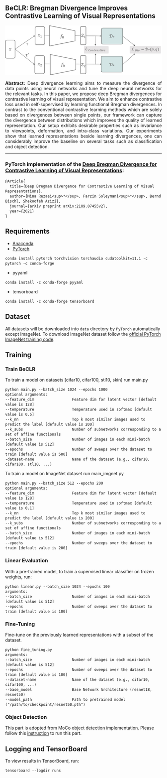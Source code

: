 ## BeCLR: Bregman Divergence Improves Contrastive Learning of Visual Representations
<p align="center">
  <img src="https://github.com/csfarzin/BeCLR/blob/master/media/BeCLR_Arch.jpg" width="800"/>
</p>

<p align="justify">
<strong>Abstract:</strong> Deep divergence learning aims to measure the divergence of data points using neural networks and tune the deep neural networks for the relevant tasks. In this paper, we propose deep Bregman divergences for contrastive learning of visual representation. We aim to enhance contrastive loss used in self-supervised by learning functional Bregman divergences. In contrast to the conventional contrastive learning methods which are solely based on divergences between single points, our framework can capture the divergence between distributions which improves the quality of learned representation. Our setup exhibits desirable properties such as invariance to viewpoints, deformation, and intra-class variations. Our experiments show that learned representations beside learning divergences, one can considerably improve the baseline on several tasks such as classification and object detection. 
</p>

----
### PyTorch implementation of the [Deep Bregman Divergence for Contrastive Learning of Visual Representations](https://arxiv.org/abs/2109.07455):
```
@Article{
  title={Deep Bregman Divergence for Contrastive Learning of Visual Representations},
  author={Mina Rezaei<sup>*</sup>, Farzin Soleymani<sup>*</sup>, Bernd Bischl, Shekoofeh Azizi},
  journal={arXiv preprint arXiv:2109.07455v2},
  year={2021}
}
```



## Requirements
- [Anaconda](https://www.anaconda.com/download/)
- [PyTorch](https://pytorch.org)
```
conda install pytorch torchvision torchaudio cudatoolkit=11.1 -c pytorch -c conda-forge
```
- pyyaml
```
conda install -c conda-forge pyyaml
```
- tensorboard
```
conda install -c conda-forge tensorboard
```

## Dataset
All datasets will be downloaded into `data` directory by `PyTorch` automatically except ImageNet.
To download ImageNet dataset follow the [official PyTorch ImageNet training code](https://github.com/pytorch/examples/tree/master/imagenet).

## Training
### Train BeCLR
To train a model on datasets [cifar10, cifar100, stl10, skin] run main.py 
```
python main.py --batch_size 1024 --epochs 1000 
optional arguments:
--feature_dim                 Feature dim for latent vector [default value is 128]
--temperature                 Temperature used in softmax [default value is 0.5]
--k_nn                        Top k most similar images used to predict the label [default value is 200]
--k_subs                      Number of subnetworks corresponding to a set of affine functionals
--batch_size                  Number of images in each mini-batch [default value is 512]
--epochs                      Number of sweeps over the dataset to train [default value is 500]
-dataset-name                 Name of the dataset (e.g., cifar10, cifar100, stl10, ...)
```
To train a model on ImageNet dataset run main_imgnet.py 
```
python main.py --batch_size 512 --epochs 200
optional arguments:
--feature_dim                 Feature dim for latent vector [default value is 128]
--temperature                 Temperature used in softmax [default value is 0.1]
--k_nn                        Top k most similar images used to predict the label [default value is 200]
--k_subs                      Number of subnetworks corresponding to a set of affine functionals
--batch_size                  Number of images in each mini-batch [default value is 512]
--epochs                      Number of sweeps over the dataset to train [default value is 200]
```
### Linear Evaluation
With a pre-trained model, to train a supervised linear classifier on frozen weights, run:
```
python linear.py --batch_size 1024 --epochs 100 
arguments:
--batch_size                  Number of images in each mini-batch [default value is 512]
--epochs                      Number of sweeps over the dataset to train [default value is 100]
```
### Fine-Tuning
Fine-tune on the previously learned representations with a subset of the dataset. 
```
python fine_tuning.py
arguments:
--batch_size                  Number of images in each mini-batch [default value is 512]
--epochs                      Number of sweeps over the dataset to train [default value is 100]
--dataset-name                Name of the dataset (e.g., cifar10, cifar100, ...)
--base_model                  Base Network Architecture (resnet18, resnet50)
--model_path                  Path to pretrained model ("/path/to/checkpoint/resnet50.pth")
```
### Object Detection
This part is adopted from MoCo object detection implementation. Please follow this [instruction](https://github.com/facebookresearch/moco/tree/master/detection) to run this part.
    
## Logging and TensorBoard
To view results in TensorBoard, run:
```
tensorboard --logdir runs
```
